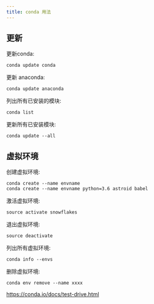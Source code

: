 ```yaml
---
title: conda 用法
---
```


## 更新

更新conda:

    conda update conda

更新 anaconda:

    conda update anaconda

列出所有已安装的模块:

    conda list

更新所有已安装模块:

    conda update --all

## 虚拟环境

创建虚拟环境:

    conda create --name envname
    conda create --name envname python=3.6 astroid babel

激活虚拟环境:

    source activate snowflakes

退出虚拟环境:

    source deactivate

列出所有虚拟环境:

    conda info --envs

删除虚拟环境:

    conda env remove --name xxxx

https://conda.io/docs/test-drive.html
